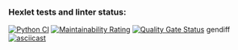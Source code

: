 ### Hexlet tests and linter status:
[![Python CI](https://github.com/Olga877/python-project-50/actions/workflows/gendiff-check.yml/badge.svg)](https://github.com/Olga877/python-project-50/actions/workflows/gendiff-check.yml)
[![Maintainability Rating](https://sonarcloud.io/api/project_badges/measure?project=Olga877_python-project-50&metric=sqale_rating)](https://sonarcloud.io/summary/new_code?id=Olga877_python-project-50)
[![Quality Gate Status](https://sonarcloud.io/api/project_badges/measure?project=Olga877_python-project-50&metric=alert_status)](https://sonarcloud.io/summary/new_code?id=Olga877_python-project-50)
gendiff
[![asciicast](https://asciinema.org/a/t61I6hZiC3rAt89srtOWKMFGq.svg)](https://asciinema.org/a/t61I6hZiC3rAt89srtOWKMFGq)